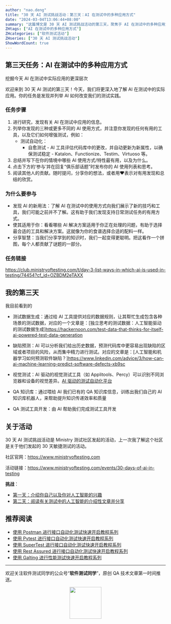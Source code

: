 ```yaml
---
author: "nao.deng"
title: "30 天 AI 测试挑战活动：第三天：AI 在测试中的多种应用方式"
date: "2024-03-04T13:06:44+08:00"
summary: "这篇博文是 30 天 AI 测试挑战活动的第三天，聚焦于 AI 在测试中的多种应用方式。博文可能包括对 AI 在测试领域的各种用途的介绍，如自动化测试、缺陷分析、性能测试优化等。读者将了解到 AI 如何改善测试流程，提高测试效率，以及在测试中应用 AI 的潜在优势。这个系列活动有望为测试专业人士提供一个全面了解和讨论 AI 在测试中应用的平台。"
ZHtags: ["AI 在测试中的多种应用方式"]
ZHcategories: ["软件测试活动"]
ZHseries: ["30 天 AI 测试挑战活动"]
ShowWordCount: true
---
```


## 第三天任务：AI 在测试中的多种应用方式

挖掘今天 AI 在测试中实际应用的更深层次

欢迎来到 30 天 AI 测试的第三天！今天，我们将更深入地了解 AI 在测试中的实际应用。你的任务是发现并列举 AI 如何改变我们的测试实践。

### 任务步骤

1. 进行研究，发现有关 AI 在测试中应用的信息。
2. 列举你发现的三种或更多不同的 AI 使用方式，并注意你发现的任何有用的工具，以及它们如何增强测试，例如：
   - 测试自动化：
     - 自愈测试 - AI 工具评估代码库中的更改，并自动更新为新属性，以确保测试稳定 - Katalon、Functionize、Testim、Virtuoso 等。
3. 总结并写下在你的情境中哪些 AI 使用方式/特性最有用，以及为什么。
4. 点击下方的‘参与’并在回复“俱乐部话题”时发布你的 AI 使用列表和思考。
5. 阅读其他人的贡献。随时提问，分享你的想法，或者用❤️表示对有用发现和总结的欣赏。

### 为什么要参与

- 发现 AI 的新用法：了解 AI 在测试中的使用方式向我们展示了新的技巧和工具，我们可能之前并不了解。这有助于我们发现支持日常测试任务的有用方式。
- 使其适用于你：看看哪些 AI 解决方案适用于你正在处理的问题，有助于选择最合适的工具和解决方案。这就像为你的食谱选择合适的配料一样。
- 分享智慧：当我们分享学到的知识时，我们一起变得更聪明。把这看作一个拼图，每个人都贡献了谜题的一部分。

### 任务链接

<https://club.ministryoftesting.com/t/day-3-list-ways-in-which-ai-is-used-in-testing/74454?cf_id=OZBDM2eTAXX>

## 我的第三天

我目前看到的

- 测试数据生成：通过给 AI 工具提供对应的数据规则，让其帮忙生成包含各种场景的测试数据，对应的一个文章是：[独立思考的测试数据：人工智能驱动的测试数据生成]<https://hackernoon.com/test-data-that-thinks-for-itself-ai-powered-test-data-generation>

- 缺陷预测：AI 可以分析我们给出历史数据，预测代码库中更容易出现缺陷的区域或者项目的风险，从而集中精力进行测试。对应的文章是：[人工智能和机器学习如何预测软件缺陷？]<https://www.linkedin.com/advice/3/how-can-ai-machine-learning-predict-software-defects-xb9sc>

- 视觉测试：AI 驱动的视觉测试工具（如 Applitools、Percy）可以识别不同浏览器和设备的视觉差异。[AI 驱动的测试自动化平台](https://applitools.com/contact/demo-request-next/)

- QA 知识库：通过喂给 AI 我们已有的 QA 知识库信息，训练出我们自己的 AI 知识库机器人，来帮助提升知识传递效率和质量

- QA 测试工具开发：由 AI 帮助我们完成测试工具开发

## 关于活动

30 天 AI 测试挑战活动是 Ministry 测试社区发起的活动，上一次我了解这个社区是关于他们发起的 30 天敏捷测试的活动。

社区官网：<https://www.ministryoftesting.com>

活动链接：<https://www.ministryoftesting.com/events/30-days-of-ai-in-testing>

**挑战**：

- [第一天：介绍你自己以及你对人工智能的兴趣](https://naodeng.com.cn/zh/posts/event/30-days-of-ai-in-testing-day-1-introduce-yourself-and-your-interest-in-ai/)
- [第二天：阅读有关测试中的人工智能的介绍性文章并分享](https://naodeng.com.cn/zh/posts/event/30-days-of-ai-in-testing-day-2-read-an-introductory-article-on-ai-in-testing-and-share-it/)

## 推荐阅读

- [使用 Postman 进行接口自动化测试快速开启教程系列](https://naodeng.tech/zh/zhseries/postman-%E6%8E%A5%E5%8F%A3%E8%87%AA%E5%8A%A8%E5%8C%96%E6%B5%8B%E8%AF%95%E6%95%99%E7%A8%8B/)
- [使用 Pytest 进行接口自动化测试快速开启教程系列](https://naodeng.tech/zh/zhseries/pytest-%E6%8E%A5%E5%8F%A3%E8%87%AA%E5%8A%A8%E5%8C%96%E6%B5%8B%E8%AF%95%E6%95%99%E7%A8%8B/)
- [使用 SuperTest 进行接口自动化测试快速开启教程系列](https://naodeng.tech/zh/zhseries/supertest-%E6%8E%A5%E5%8F%A3%E8%87%AA%E5%8A%A8%E5%8C%96%E6%B5%8B%E8%AF%95%E6%95%99%E7%A8%8B/)
- [使用 Rest Assured 进行接口自动化测试快速开启教程系列](https://naodeng.tech/zh/zhseries/rest-assured-%E6%8E%A5%E5%8F%A3%E8%87%AA%E5%8A%A8%E5%8C%96%E6%B5%8B%E8%AF%95%E6%95%99%E7%A8%8B/)
- [使用 Galting 进行性能测试快速开启教程系列](https://naodeng.tech/zh/zhseries/gatling-%E6%80%A7%E8%83%BD%E6%B5%8B%E8%AF%95%E6%95%99%E7%A8%8B/)

---
欢迎关注软件测试同学的公众号“**软件测试同学**”，原创 QA 技术文章第一时间推送。
<!-- markdownlint-disable MD045 -->
<!-- markdownlint-disable MD033 -->
<center>
  <img src="https://cdn.jsdelivr.net/gh/naodeng/blogimg@master/uPic/2023112015'QR Code for 公众号.jpg" style="width: 100px;">
</center>
<!-- markdownlint-disable MD033 -->
<!-- markdownlint-disable MD045 -->